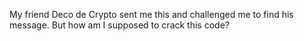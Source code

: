 My friend Deco de Crypto sent me this and challenged me to find his message. But how am I supposed to crack this code?